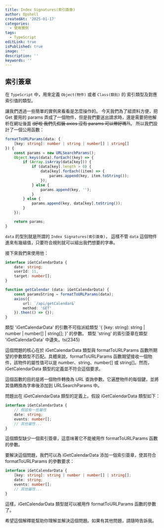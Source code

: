 ```yaml
---
title: Index Signatures(索引簽章)
author: Opshell
createdAt: '2025-01-17'
categories:
  - 使用實例
tags:
  - TypeScript
editLink: true
isPublished: true
image: ''
description: ''
keywords: ''
---
```

## 索引簽章
在 `TypeScript` 中，用來定義 `Object(物件)` 或者 `Class(類別)` 的 索引類型及對應索引值的類型。

讓我們透過一些簡單的實例來看看是怎麼操作的。
今天我們為了組資料方便，把 Get 要用的 params 弄成了一個物件，但是我們要送出請求時，還是需要把他解析在網址後面 ~~(好啦  我們先假裝 axios 沒有 params 可以帶好嗎?)~~。
所以我們設計了一個公用函數：
```ts
formatToURLParams(data: {
    [key: string]: number | string | number[] | string[]
}) {
    const params = new URLSearchParams();
    Object.keys(data).forEach((key) => {
        if (Array.isArray(data[key])) {
            if (data[key].length > 0) {
                data[key].forEach((item) => {
                    params.append(key, item.toString());
                });
            } else {
                params.append(key, '');
            }
        } else {
            params.append(key, data[key].toString());
        }
    });

    return params;
}
```
`data` 的型別就是所謂的 `Index Signatures(索引簽章)`， 這樣不管 `data` 這個物件進來有幾組值，只要符合規則就可以組出我們想要的字串。

接下來我們來使用他：
```ts
interface iGetCalendarData {
    date: string;
    userId: 11,
    target: number[];
}

function getCalendar (data: iGetCalendarData) {
    const paramsString = formatToURLParams(data);
    axios({
        url: `/api/getCalendar&`
        method: 'GET'
    }).then(() => {});
}
```

類型 'iGetCalendarData' 的引數不可指派給類型 '{ [key: string]: string | number | number[] | string[]; }' 的參數。
類型 'string' 的索引簽章在類型 'iGetCalendarData' 中遺失。ts(2345)

這個問題的核心在於 iGetCalendarData 類型與 formatToURLParams 函數所期望的參數類型不匹配。具體來說，formatToURLParams 函數期望接收一個物件，該物件的屬性值可以是 number、string、number[] 或 string[]。然而，iGetCalendarData 類型的定義並不符合這個要求。

這個函數的目的是將一個物件轉換為 URL 查詢參數。它遍歷物件的每個鍵，並將其值轉換為字串後添加到 URLSearchParams 中。

問題出在 iGetCalendarData 類型的定義上。假設 iGetCalendarData 類型如下：

```ts
interface iGetCalendarData {
    // 假設有一些屬性
    date: string;
    events: number[];
    // 其他屬性...
}
```

這個類型缺少一個索引簽章，這意味著它不能被用作 formatToURLParams 函數的參數。

要解決這個問題，我們可以為 iGetCalendarData 添加一個索引簽章，使其符合 formatToURLParams 的參數要求：

```ts
interface iGetCalendarData {
    [key: string]: string | number | number[] | string[];
    date: string;
    events: number[];
    // 其他屬性...
}
```

這樣，iGetCalendarData 類型就可以被用作 formatToURLParams 函數的參數了。

希望這個解釋能幫助你理解並解決這個問題。如果有其他問題，請隨時告訴我。
